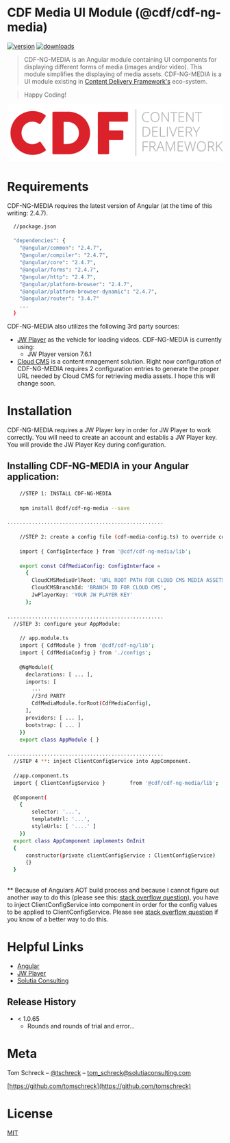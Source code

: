 # CDF Media UI Module (@cdf/cdf-ng-media)
[![version][npm-image]][npm-url]
[![downloads][downloads-image]][downloads-url]

> CDF-NG-MEDIA is an Angular module containing UI components for displaying different forms of media (images and/or video).  This module simplifies the displaying of media assets.  CDF-NG-MEDIA is a UI module existing in [Content Delivery Framework's][jwplayer-url] eco-system.

> Happy Coding!

![](logo-535x141.png)

# Requirements
CDF-NG-MEDIA requires the latest version of Angular (at the time of this writing: 2.4.7).
```sh
  //package.json
  
  "dependencies": {
    "@angular/common": "2.4.7",
    "@angular/compiler": "2.4.7",
    "@angular/core": "2.4.7",
    "@angular/forms": "2.4.7",
    "@angular/http": "2.4.7",
    "@angular/platform-browser": "2.4.7",
    "@angular/platform-browser-dynamic": "2.4.7",
    "@angular/router": "3.4.7"
	...
  }
```

CDF-NG-MEDIA also utilizes the following 3rd party sources:

* [JW Player][jwplayer-url] as the vehicle for loading videos.  CDF-NG-MEDIA is currently using:
  * JW Player version 7.6.1
* [Cloud CMS][cloud-cms-url] is a content mnagement solution.  Right now configuration of CDF-NG-MEDIA requires 2 configuration entries to generate the proper URL needed by Cloud CMS for retrieving media assets.  I hope this will change soon.


# Installation
CDF-NG-MEDIA requires a JW Player key in order for JW Player to work correctly.  You will need to create an account and establis a JW Player key.  You will provide the JW Player Key during configuration.

## Installing CDF-NG-MEDIA in your Angular application:
```sh
    //STEP 1: INSTALL CDF-NG-MEDIA

    npm install @cdf/cdf-ng-media --save

...................................................

    //STEP 2: create a config file (cdf-media-config.ts) to override configuration settings:

    import { ConfigInterface } from '@cdf/cdf-ng-media/lib';

    export const CdfMediaConfig: ConfigInterface =
      {
        CloudCMSMediaUrlRoot: 'URL ROOT PATH FOR CLOUD CMS MEDIA ASSETS (example: https://XXXXXXXX-hosted.cloudcms.net/static/node)',
        CloudCMSBranchId: 'BRANCH ID FOR CLOUD CMS',
        JwPlayerKey: 'YOUR JW PLAYER KEY'
      };

...................................................
  //STEP 3: configure your AppModule:

    // app.module.ts
    import { CdfModule } from '@cdf/cdf-ng/lib';
    import { CdfMediaConfig } from './configs';
    
    @NgModule({
      declarations: [ ... ],
      imports: [
        ...
        //3rd PARTY
        CdfMediaModule.forRoot(CdfMediaConfig),
      ],
      providers: [ ... ],
      bootstrap: [ ... ]
    })
    export class AppModule { }

...................................................
  //STEP 4 **: inject ClientConfigService into AppComponent.

  //app.component.ts
  import { ClientConfigService } 		from '@cdf/cdf-ng-media/lib';

  @Component(
    {
        selector: '...',
        templateUrl: '...',
        styleUrls: [ '....' ]
    })
  export class AppComponent implements OnInit
  {
      constructor(private clientConfigService : ClientConfigService) 
      {}    
  }
    
```

** Because of Angulars AOT build process and because I cannot figure out another way to do this (please see this: [stack overflow question][stack-overflow-url]), you have to inject ClientConfigService into component in order for the config values to be applied to ClientConfigService.  Please see [stack overflow question][stack-overflow-url] if you know of a better way to do this. 



# Helpful Links
* [Angular](https://angular.io/)
* [JW Player][jwplayer-url]
* [Solutia Consulting](http://solutiaconsulting.com)


## Release History

* < 1.0.65
    * Rounds and rounds of trial and error...

# Meta

Tom Schreck – [@tschreck](https://twitter.com/tschreck) – tom_schreck@solutiaconsulting.com

[https://github.com/tomschreck](https://github.com/tomschreck)

# License

[MIT](https://opensource.org/licenses/MIT)

[npm-image]: https://img.shields.io/npm/v/@cdf/cdf-ng-media.svg?style=flat-square
[npm-url]: https://www.npmjs.com/package/@cdf/cdf-ng-media
[downloads-image]: https://img.shields.io/npm/dm/@cdf/cdf-ng-media.svg?style=flat-square
[downloads-url]: https://npm-stat.com/charts.html?package=%40cdf%2Fcdf-ng-media&from=2017-03-01
[license-image]: https://img.shields.io/npm/l/@cdf/cdf-ng-media.svg?style=flat-square
[license-url]: http://opensource.org/licenses/MIT
[jwplayer-url]:https://www.jwplayer.com/
[cdf-url]:http://cdf.cloud/
[cloud-cms-url]:https://www.cloudcms.com/
[stack-overflow-url]:http://stackoverflow.com/questions/42822233/how-to-pass-config-data-to-ngmodule-so-ngmodule-will-be-compiled-with-aot